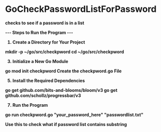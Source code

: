 # GoCheckPasswordListForPassword

<b> checks to see if a password is in a list 

--- Steps to Run the Program ---
1. Create a Directory for Your Project
<h>
mkdir -p ~/go/src/checkpword
<h>
cd ~/go/src/checkpword

3. Initialize a New Go Module
<h>
go mod init checkpword
<h>
Create the checkpword.go File

5. Install the Required Dependencies
<h>
go get github.com/bits-and-blooms/bloom/v3
<h>
go get github.com/schollz/progressbar/v3

7. Run the Program
<h>
go run checkpword.go "your_password_here" "passwordlist.txt"


<b> Use this to check what if password list contains substring

